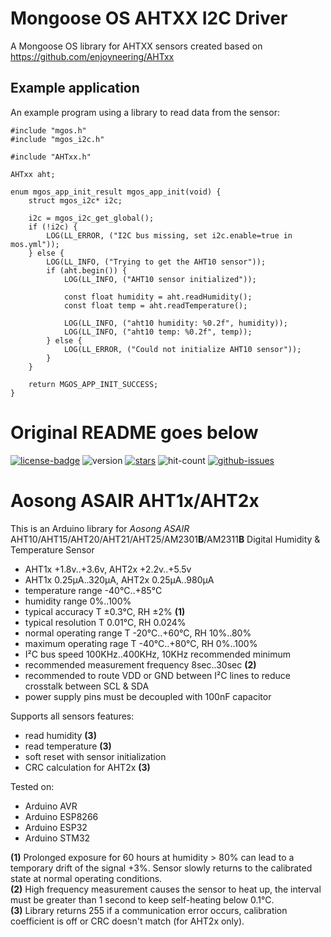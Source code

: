 # Mongoose OS AHTXX I2C Driver

A Mongoose OS library for AHTXX sensors created based on https://github.com/enjoyneering/AHTxx

## Example application

An example program using a library to read data from the sensor:

```
#include "mgos.h"
#include "mgos_i2c.h"

#include "AHTxx.h"

AHTxx aht;

enum mgos_app_init_result mgos_app_init(void) {
    struct mgos_i2c* i2c;

    i2c = mgos_i2c_get_global();
    if (!i2c) {
        LOG(LL_ERROR, ("I2C bus missing, set i2c.enable=true in mos.yml"));
    } else {
        LOG(LL_INFO, ("Trying to get the AHT10 sensor"));
        if (aht.begin()) {
            LOG(LL_INFO, ("AHT10 sensor initialized"));

            const float humidity = aht.readHumidity();
            const float temp = aht.readTemperature();

            LOG(LL_INFO, ("aht10 humidity: %0.2f", humidity));
            LOG(LL_INFO, ("aht10 temp: %0.2f", temp));
        } else {
            LOG(LL_ERROR, ("Could not initialize AHT10 sensor"));
        }
    }

    return MGOS_APP_INIT_SUCCESS;
}
```

# Original README goes below

[![license-badge][]][license] ![version] [![stars][]][stargazers] ![hit-count] [![github-issues][]][issues]

# Aosong ASAIR AHT1x/AHT2x

This is an Arduino library for _Aosong ASAIR_ AHT10/AHT15/AHT20/AHT21/AHT25/AM2301**B**/AM2311**B** Digital Humidity & Temperature Sensor

- AHT1x +1.8v..+3.6v, AHT2x +2.2v..+5.5v
- AHT1x 0.25μA..320μA, AHT2x 0.25μA..980μA
- temperature range -40°C..+85°C
- humidity range 0%..100%
- typical accuracy T ±0.3°C, RH ±2% **(1)**
- typical resolution T 0.01°C, RH 0.024%
- normal operating range T -20°C..+60°C, RH 10%..80%
- maximum operating rage T -40°C..+80°C, RH 0%..100%
- I²C bus speed 100KHz..400KHz, 10KHz recommended minimum
- recommended measurement frequency 8sec..30sec **(2)**
- recommended to route VDD or GND between I²C lines to reduce crosstalk between SCL & SDA
- power supply pins must be decoupled with 100nF capacitor

Supports all sensors features:
- read humidity **(3)**
- read temperature **(3)**
- soft reset with sensor initialization
- CRC calculation for AHT2x **(3)**

Tested on:
- Arduino AVR
- Arduino ESP8266
- Arduino ESP32
- Arduino STM32

**(1)** Prolonged exposure for 60 hours at humidity > 80% can lead to a temporary drift of the signal +3%. Sensor slowly returns to the calibrated state at normal operating conditions.<br>
**(2)** High frequency measurement causes the sensor to heat up, the interval must be greater than 1 second to keep self-heating below 0.1°C.<br>
**(3)** Library returns 255 if a communication error occurs, calibration coefficient is off or CRC doesn't match (for AHT2x only).

[license-badge]: https://img.shields.io/badge/License-GPLv3-blue.svg
[license]:       https://choosealicense.com/licenses/gpl-3.0/
[version]:       https://img.shields.io/badge/Version-1.1.6-green.svg
[stars]:         https://img.shields.io/github/stars/enjoyneering/AHTxx.svg
[stargazers]:    https://github.com/enjoyneering/AHTxx/stargazers
[hit-count]:     https://hits.seeyoufarm.com/api/count/incr/badge.svg?url=https%3A%2F%2Fgithub.com%2Fenjoyneering%2FAHTxx&count_bg=%2379C83D&title_bg=%23555555&icon=&icon_color=%23E7E7E7&title=hits&edge_flat=false
[github-issues]: https://img.shields.io/github/issues/enjoyneering/AHTxx.svg
[issues]:        https://github.com/enjoyneering/AHTxx/issues/
